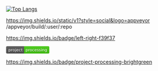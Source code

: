 [![Top Langs](https://github-readme-stats.vercel.app/api/top-langs/?username=cheepion&show_icons=true&theme=buefy)](https://github.com/anuraghazra/github-readme-stats)

https://img.shields.io/static/v1?style=social&logo=appveyor
/appveyor/build/:user/:repo

https://img.shields.io/badge/left-right-f39f37


<svg xmlns="http://www.w3.org/2000/svg" xmlns:xlink="http://www.w3.org/1999/xlink" width="118" height="20" role="img" aria-label="project: processing"><title>project: processing</title><linearGradient id="s" x2="0" y2="100%"><stop offset="0" stop-color="#bbb" stop-opacity=".1"/><stop offset="1" stop-opacity=".1"/></linearGradient><clipPath id="r"><rect width="118" height="20" rx="3" fill="#fff"/></clipPath><g clip-path="url(#r)"><rect width="49" height="20" fill="#555"/><rect x="49" width="69" height="20" fill="#4c1"/><rect width="118" height="20" fill="url(#s)"/></g><g fill="#fff" text-anchor="middle" font-family="Verdana,Geneva,DejaVu Sans,sans-serif" text-rendering="geometricPrecision" font-size="110"><text aria-hidden="true" x="255" y="150" fill="#010101" fill-opacity=".3" transform="scale(.1)" textLength="390">project</text><text x="255" y="140" transform="scale(.1)" fill="#fff" textLength="390">project</text><text aria-hidden="true" x="825" y="150" fill="#010101" fill-opacity=".3" transform="scale(.1)" textLength="590">processing</text><text x="825" y="140" transform="scale(.1)" fill="#fff" textLength="590">processing</text></g></svg>


https://img.shields.io/badge/project-processing-brightgreen
